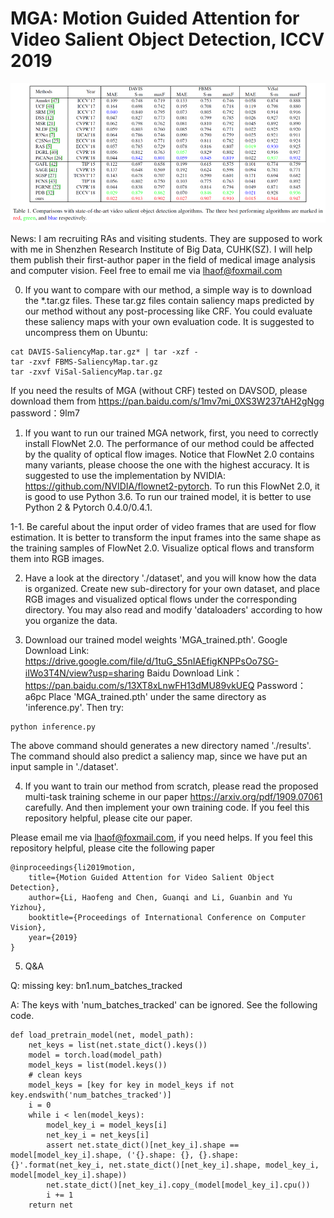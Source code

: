 # MGA: Motion Guided Attention for Video Salient Object Detection, ICCV 2019
<p align="center">
  <img src="MGA_results.png" width="1000" title="MGA_results">
</p>

News: I am recruiting RAs and visiting students. They are supposed to work with me in Shenzhen Research Institute of Big Data, CUHK(SZ). I will help them publish their first-author paper in the field of medical image analysis and computer vision. Feel free to email me via lhaof@foxmail.com

0. If you want to compare with our method, a simple way is to download the \*.tar.gz files. These tar.gz files contain saliency maps predicted by our method without any post-processing like CRF. You could evaluate these saliency maps with your own evaluation code. It is suggested to uncompress them on Ubuntu:
```
cat DAVIS-SaliencyMap.tar.gz* | tar -xzf -
tar -zxvf FBMS-SaliencyMap.tar.gz 
tar -zxvf ViSal-SaliencyMap.tar.gz
```
If you need the results of MGA (without CRF) tested on DAVSOD, please download them from https://pan.baidu.com/s/1mv7mi_0XS3W237tAH2gNgg 
password：9lm7 

1. If you want to run our trained MGA network, first, you need to correctly install FlowNet 2.0. The performance of our method could be affected by the quality of optical flow images. Notice that FlowNet 2.0 contains many variants, please choose the one with the highest accuracy. It is suggested to use the implementation by NVIDIA: https://github.com/NVIDIA/flownet2-pytorch. To run this FlowNet 2.0, it is good to use Python 3.6. To run our trained model, it is better to use Python 2 & Pytorch 0.4.0/0.4.1.

1-1. Be careful about the input order of video frames that are used for flow estimation. It is better to transform the input frames into the same shape as the training samples of FlowNet 2.0. Visualize optical flows and transform them into RGB images.

2. Have a look at the directory './dataset', and you will know how the data is organized. Create new sub-directory for your own dataset, and place RGB images and visualized optical flows under the corresponding directory. You may also read and modify 'dataloaders' according to how you organize the data.

3. Download our trained model weights 'MGA_trained.pth'. Google Download Link: https://drive.google.com/file/d/1tuG_S5nIAEfigKNPPsOo7SG-iIWo3T4N/view?usp=sharing Baidu Download Link：https://pan.baidu.com/s/13XT8xLnwFH13dMU89vkUEQ Password：a6pc Place 'MGA_trained.pth' under the same directory as 'inference.py'. Then try:
```
python inference.py
```
The above command should generates a new directory named './results'. The command should also predict a saliency map, since we have put an input sample in './dataset'.

4. If you want to train our method from scratch, please read the proposed multi-task training scheme in our paper https://arxiv.org/pdf/1909.07061 carefully. And then implement your own training code. If you feel this repository helpful, please cite our paper.

Please email me via lhaof@foxmail.com, if you need helps. If you feel this repository helpful, please cite the following paper
```
@inproceedings{li2019motion,
	title={Motion Guided Attention for Video Salient Object Detection},
	author={Li, Haofeng and Chen, Guanqi and Li, Guanbin and Yu Yizhou},
	booktitle={Proceedings of International Conference on Computer Vision},
	year={2019}
}
```

5. Q&A

Q: missing key:  bn1.num_batches_tracked

A: The keys with 'num_batches_tracked' can be ignored. See the following code.
```
def load_pretrain_model(net, model_path):
    net_keys = list(net.state_dict().keys())
    model = torch.load(model_path)
    model_keys = list(model.keys())
    # clean keys
    model_keys = [key for key in model_keys if not key.endswith('num_batches_tracked')]
    i = 0
    while i < len(model_keys):
        model_key_i = model_keys[i]
        net_key_i = net_keys[i]
        assert net.state_dict()[net_key_i].shape == model[model_key_i].shape, ('{}.shape: {}, {}.shape: {}'.format(net_key_i, net.state_dict()[net_key_i].shape, model_key_i, model[model_key_i].shape))
        net.state_dict()[net_key_i].copy_(model[model_key_i].cpu())
        i += 1
    return net

```
